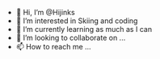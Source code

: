 - 👋 Hi, I’m @Hijinks
- 👀 I’m interested in Skiing and coding
- 🌱 I’m currently learning as much as I can
- 💞️ I’m looking to collaborate on ...
- 📫 How to reach me ...

<!---
Hijinksoftware/Hijinksoftware is a ✨ special ✨ repository because its `README.md` (this file) appears on your GitHub profile.
You can click the Preview link to take a look at your changes.
--->

